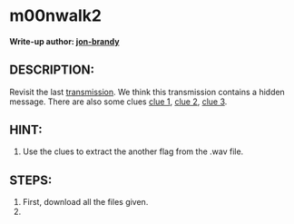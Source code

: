 # m00nwalk2
#### Write-up author: [jon-brandy](https://github.com/jon-brandy)
## DESCRIPTION:
Revisit the last [transmission](). 
We think this transmission contains a hidden message. There are also some clues [clue 1](), [clue 2](), [clue 3]().
## HINT:
1. Use the clues to extract the another flag from the .wav file.
## STEPS:
1. First, download all the files given.
2. 
